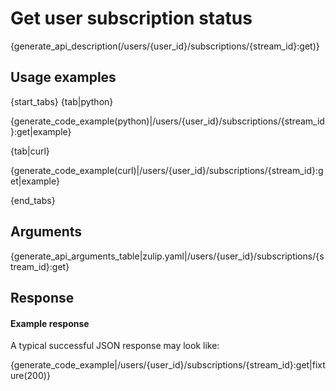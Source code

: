 # Get user subscription status

{generate_api_description(/users/{user_id}/subscriptions/{stream_id}:get)}

## Usage examples

{start_tabs}
{tab|python}

{generate_code_example(python)|/users/{user_id}/subscriptions/{stream_id}:get|example}

{tab|curl}

{generate_code_example(curl)|/users/{user_id}/subscriptions/{stream_id}:get|example}

{end_tabs}

## Arguments

{generate_api_arguments_table|zulip.yaml|/users/{user_id}/subscriptions/{stream_id}:get}

## Response

#### Example response

A typical successful JSON response may look like:

{generate_code_example|/users/{user_id}/subscriptions/{stream_id}:get|fixture(200)}
